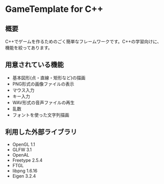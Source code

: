 
# GameTemplate for C++

## 概要
C++でゲームを作るためのごく簡単なフレームワークです。C++の学習向けに、機能を絞ってあります。

## 用意されている機能
+ 基本図形(点・直線・矩形など)の描画
+ PNG形式の画像ファイルの表示
+ マウス入力
+ キー入力
+ WAV形式の音声ファイルの再生
+ 乱数
+ フォントを使った文字列描画

## 利用した外部ライブラリ
+ OpenGL 1.1
+ GLFW 3.1
+ OpenAL
+ Freetype 2.5.4
+ FTGL
+ libpng 1.6.16
+ Eigen 3.2.4

